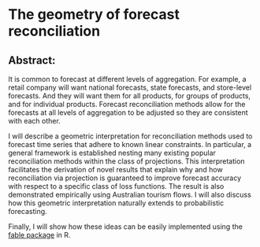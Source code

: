 # The geometry of forecast reconciliation

## Abstract:

It is common to forecast at different levels of aggregation. For example, a retail company will want national forecasts, state forecasts, and store-level forecasts. And they will want them for all products, for groups of products, and for individual products. Forecast reconciliation methods allow for the forecasts at all levels of aggregation to be adjusted so they are consistent with each other.

I will describe a geometric interpretation for reconciliation methods used to forecast time series that adhere to known linear constraints. In particular, a general framework is established nesting many existing popular reconciliation methods within the class of projections. This interpretation facilitates the derivation of novel results that explain why and how reconciliation via projection is guaranteed to improve forecast accuracy with respect to a specific class of loss functions. The result is also demonstrated empirically using Australian tourism flows. I will also discuss how this geometric interpretation naturally extends to probabilistic forecasting.

Finally, I will show how these ideas can be easily implemented using the [fable package](http://fable.tidyverts.org) in R.

